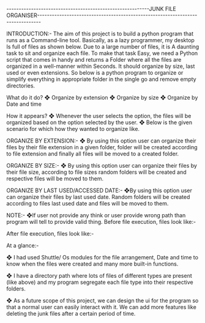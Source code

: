  

----------------------------------------------------------JUNK FILE ORGANISER-------------------------------------------------------------------------------

 
INTRODUCTION:-
The aim of this project is to build a python program that runs as a Command-line tool. Basically, as a lazy programmer, 
my desktop Is full of files as shown below. Due to a large number of files, it is A daunting task to sit and organize 
each file. To make that task Easy, we need a Python script that comes in handy and returns a Folder where all the files 
are organized in a well-manner within Seconds. It should organize by size, last used or even extensions. So below is a 
python program to organize or simplify everything in appropriate folder in the single go and remove empty directories.

What do it do?
❖ Organize by extension 
❖ Organize by size
 ❖ Organize by Date and time


How it appears?
❖ Whenever the user selects the option, the files will be organized based on the option selected by the user. 
❖ Below is the given scenario for which how they wanted to organize like.
 

ORGANIZE BY EXTENSION:- 
❖ By using this option user can organize their files by their file extension in a given folder, folder will be created 
  according to file extension and finally all files will be moved to a created folder.

ORGANIZE BY SIZE:- 
❖ By using this option user can organize their files by their file size, according to file sizes random folders will be 
 created and respective files will be moved to them.

ORGANIZE BY LAST USED/ACCESSED DATE:- 
❖By using this option user can organize their files by last used date. Random folders will be created according to files 
last used date and files will be moved to them.

NOTE:-  ❖If user not provide any think or user provide wrong path than program will tell to provide valid thing.
Before file execution, files look like:-


 

After file execution, files look like:-

 

At a glance:-

 ❖ I had used Shuttle/ Os modules for the file arrangement, Date and time to know when the files were 
  created and many more built-in functions.

❖ I have a directory path where lots of files of different types are present (like above) and my program 
  segregate each file type into their respective folders. 

❖ As a future scope of this project, we can design the ui for the program so that a normal user can easily
 interact with it. We can add more features like deleting the junk files after a certain period of time.

